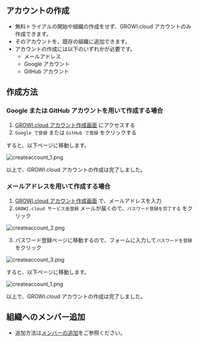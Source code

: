 ## アカウントの作成

- 無料トライアルの開始や組織の作成をせず、GROWI.cloud アカウントのみ作成できます。
- そのアカウントを、既存の組織に追加できます。
- アカウントの作成には以下のいずれかが必要です。
  - メールアドレス
  - Google アカウント
  - GitHub アカウント

## 作成方法

### Google または GitHub アカウントを用いて作成する場合

1. [GROWI.cloud アカウント作成画面](https://growi.cloud/create-account-only) にアクセスする
1. `Google で登録` または `GitHub で登録` をクリックする

すると、以下ページに移動します。

<img :src="$withBase('/assets/images/ja/createaccount_1.png')" alt="createaccount_1.png">

以上で、GROWI.cloud アカウントの作成は完了しました。


### メールアドレスを用いて作成する場合

1. [GROWI.cloud アカウント作成画面](https://growi.cloud/create-account-only) で、メールアドレスを入力
2. `GROWI.cloud サービス仮登録` メールが届くので、`パスワード登録を完了する` をクリック

<img :src="$withBase('/assets/images/ja/createaccount_2.png')" alt="createaccount_2.png">

3. パスワード登録ページに移動するので、フォームに入力して`パスワードを登録` をクリック

<img :src="$withBase('/assets/images/ja/createaccount_3.png')" alt="createaccount_3.png">

すると、以下ページに移動します。

<img :src="$withBase('/assets/images/ja/createaccount_1.png')" alt="createaccount_1.png">

以上で、GROWI.cloud アカウントの作成は完了しました。

## 組織へのメンバー追加

- 追加方法は[メンバーの追加](https://growi.cloud/help/ja/cloud/organization.html#%E3%83%A1%E3%83%B3%E3%83%8F%E3%82%99%E3%83%BC%E3%81%AE%E8%BF%BD%E5%8A%A0)をご参照ください。
